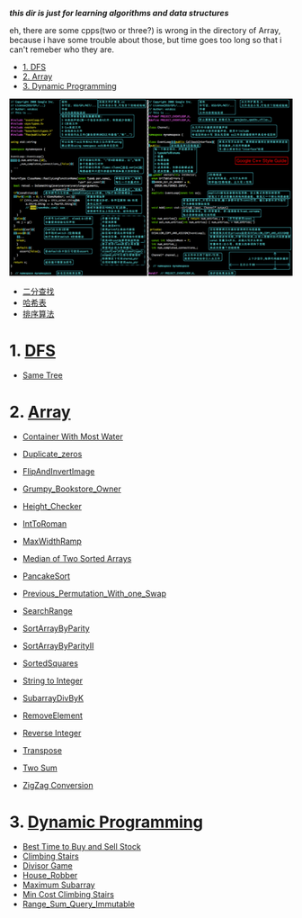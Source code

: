 ___this dir is just for learning algorithms and data structures___

eh, there are some cpps(two or three?) is wrong in the directory of Array, because i have some trouble about those, but time goes too long so that i can't remeber who they are.

<!-- vim-markdown-toc GFM -->

* [1. DFS</br>](#1-dfsbr)
* [2. Array</br>](#2-arraybr)
* [3. Dynamic Programming</br>](#3-dynamic-programmingbr)

<!-- vim-markdown-toc -->


![google编码风格](./picture/google风格.png)

+ [二分查找](./二分查找.docx) </br>
+ [哈希表](./哈希表.docx) </br>
+ [排序算法](./排序算法.docx) </br>

# 1. [DFS](./DFS)</br>
+ [Same Tree](./DFS/SameTree.cpp) 

# 2. [Array](./Array)</br>
+ [Container With Most Water](./Array/Container\_With\_Most\_Water.cpp) </br>
+ [Duplicate\_zeros](./Array/Duplicate\_zeros.cpp) </br>
+ [FlipAndInvertImage](./Array/FlipAndInvertImage.cpp) </br>
+ [Grumpy\_Bookstore\_Owner](./Array/Grumpy\_Bookstore\_Owner.cpp) </br>
+ [Height\_Checker](./Array/Height\_Checker.cpp) </br>
+ [IntToRoman](./Array/IntToRoman.cpp) </br>
+ [MaxWidthRamp](./Array/MaxWidthRamp.cpp) </br>
+ [Median of Two Sorted Arrays](./Array/Median\_of\_Two\_Sorted\_Arrays.cpp) </br>
+ [PancakeSort](./Array/PancakeSort.cpp) </br>
+ [Previous\_Permutation\_With\_one\_Swap](./Array/Previous\_Permutation\_With\_one\_Swap.cpp) </br>
+ [SearchRange](./Array/SearchRange.cpp) </br>
+ [SortArrayByParity](./Array/SortArrayByParity.cpp) </br>
+ [SortArrayByParityII](./Array/SortArrayByParityII.cpp) </br>

+ [SortedSquares](./Array/SortedSquares.cpp) </br>
+ [String to Integer](./Array/String\_to\_Integer.cpp) </br>
+ [SubarrayDivByK](./Array/SubarrayDivByK.cpp) </br>
+ [RemoveElement](./Array/RemoveElement.cpp) </br>
+ [Reverse Integer](./Array/Reverse\_Integer.cpp) </br>
+ [Transpose](./Array/Transpose.cpp) </br>
+ [Two Sum](./Array/Two\_Sum.cpp) </br>
+ [ZigZag Conversion](./Array/ZigZag\_Conversion.cpp) </br>

# 3. [Dynamic Programming](./Dynamic_Programming)</br>
+ [Best Time to Buy and Sell Stock](./Dynamic\_Programming/Best\_Time\_to\_Buy\_and\_Sell\_Stock.cpp)
+ [Climbing Stairs](./Dynamic\_Programming/Climbing\_Stairs.cpp)
+ [Divisor Game](./Dynamic\_Programming/Divisor\_Game.cpp)
+ [House\_Robber](./Dynamic\_Programming/House\_Robber.cpp) </br>
+ [Maximum Subarray](./Dynamic\_Programing/Maximum\_Subarray.cpp)
+ [Min Cost Climbing Stairs](./Dynamic\_Programming/Min\_Cost\_Climbing\_Stairs.cpp)
+ [Range\_Sum\_Query\_Immutable](./Dynamic\_Programming/Range\_Sum\_Query\_Immutable.cpp)
